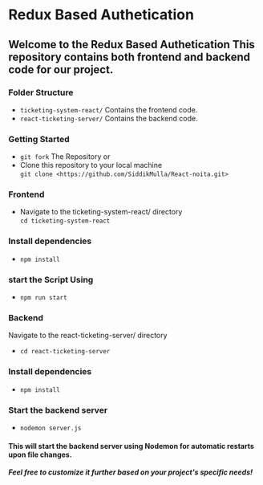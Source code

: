 # Redux Based Authetication

## Welcome to the Redux Based Authetication This repository contains both frontend and backend code for our project.

### Folder Structure

- `ticketing-system-react/` Contains the frontend code.
- `react-ticketing-server/` Contains the backend code.

### Getting Started
- `git fork` The Repository or <br>
- Clone this repository to your local machine <br>
`git clone <https://github.com/SiddikMulla/React-noita.git>`

### Frontend
- Navigate to the ticketing-system-react/ directory <br>
`cd ticketing-system-react`

### Install dependencies <br>
- `npm install`

### start the Script Using <br>
- `npm run start`

### Backend
Navigate to the react-ticketing-server/ directory <br>
- `cd react-ticketing-server`

### Install dependencies
- `npm install`

### Start the backend server
- `nodemon server.js`

#### This will start the backend server using Nodemon for automatic restarts upon file changes.

<b><em>Feel free to customize it further based on your project's specific needs!

